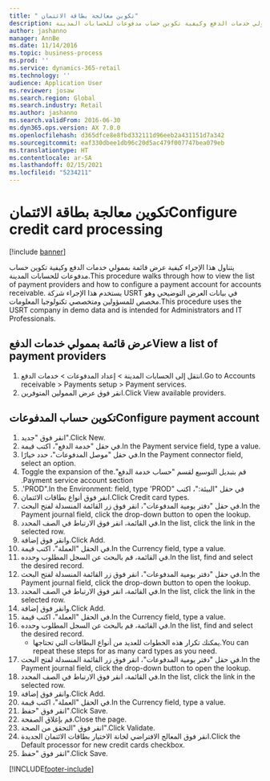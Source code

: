 ```yaml
---
title: " تكوين معالجة بطاقة الائتمان"
description: يتناول هذا الإجراء كيفية عرض قائمة بممولي خدمات الدفع وكيفية تكوين حساب مدفوعات للحسابات المدينة.
author: jashanno
manager: AnnBe
ms.date: 11/14/2016
ms.topic: business-process
ms.prod: ''
ms.service: dynamics-365-retail
ms.technology: ''
audience: Application User
ms.reviewer: josaw
ms.search.region: Global
ms.search.industry: Retail
ms.author: jashanno
ms.search.validFrom: 2016-06-30
ms.dyn365.ops.version: AX 7.0.0
ms.openlocfilehash: d365dfce8e8fbd332111d96eeb2a431151d7a342
ms.sourcegitcommit: eaf330dbee1db96c20d5ac479f007747bea079eb
ms.translationtype: HT
ms.contentlocale: ar-SA
ms.lasthandoff: 02/15/2021
ms.locfileid: "5234211"
---
```

# <a name="configure-credit-card-processing"></a><span data-ttu-id="67755-103"> تكوين معالجة بطاقة الائتمان</span><span class="sxs-lookup"><span data-stu-id="67755-103">Configure credit card processing</span></span>

[!include [banner](../includes/banner.md)]

<span data-ttu-id="67755-104">يتناول هذا الإجراء كيفية عرض قائمة بممولي خدمات الدفع وكيفية تكوين حساب مدفوعات للحسابات المدينة.</span><span class="sxs-lookup"><span data-stu-id="67755-104">This procedure walks through how to view the list of payment providers and how to configure a payment account for accounts receivable.</span></span> <span data-ttu-id="67755-105">يستخدم هذا الإجراء شركة USRT في بيانات العرض التوضيحي‬ وهو مخصص للمسؤولين ومتخصصي تكنولوجيا المعلومات.</span><span class="sxs-lookup"><span data-stu-id="67755-105">This procedure uses the USRT company in demo data and is intended for Administrators and IT Professionals.</span></span>


## <a name="view-a-list-of-payment-providers"></a><span data-ttu-id="67755-106">عرض قائمة بممولي خدمات الدفع</span><span class="sxs-lookup"><span data-stu-id="67755-106">View a list of payment providers</span></span>
1. <span data-ttu-id="67755-107">انتقل إلى الحسابات المدينة > إعداد المدفوعات‬ > ‏‫خدمات الدفع‬.</span><span class="sxs-lookup"><span data-stu-id="67755-107">Go to Accounts receivable > Payments setup > Payment services.</span></span>
2. <span data-ttu-id="67755-108">انقر فوق عرض الممولين المتوفرين.</span><span class="sxs-lookup"><span data-stu-id="67755-108">Click View available providers.</span></span>

## <a name="configure-payment-account"></a><span data-ttu-id="67755-109">تكوين حساب المدفوعات</span><span class="sxs-lookup"><span data-stu-id="67755-109">Configure payment account</span></span>
1. <span data-ttu-id="67755-110">انقر فوق "جديد".</span><span class="sxs-lookup"><span data-stu-id="67755-110">Click New.</span></span>
2. <span data-ttu-id="67755-111">في حقل "خدمة الدفع"، اكتب قيمة.</span><span class="sxs-lookup"><span data-stu-id="67755-111">In the Payment service field, type a value.</span></span>
3. <span data-ttu-id="67755-112">في حقل "‏‫موصل المدفوعات‬"، حدد خيارًا.</span><span class="sxs-lookup"><span data-stu-id="67755-112">In the Payment connector field, select an option.</span></span>
4. <span data-ttu-id="67755-113">قم بتبديل التوسيع لقسم "‏‫حساب خدمة الدفع".</span><span class="sxs-lookup"><span data-stu-id="67755-113">Toggle the expansion of the Payment service account section.</span></span>
5. <span data-ttu-id="67755-114">في حقل "‏‫البيئة:"، اكتب "PROD".</span><span class="sxs-lookup"><span data-stu-id="67755-114">In the Environment: field, type 'PROD'.</span></span>
6. <span data-ttu-id="67755-115">انقر فوق أنواع بطاقات الائتمان.</span><span class="sxs-lookup"><span data-stu-id="67755-115">Click Credit card types.</span></span>
7. <span data-ttu-id="67755-116">في حقل "‏‫دفتر يومية المدفوعات‬"، انقر فوق زر القائمة المنسدلة لفتح البحث.</span><span class="sxs-lookup"><span data-stu-id="67755-116">In the Payment journal field, click the drop-down button to open the lookup.</span></span>
8. <span data-ttu-id="67755-117">في القائمة، انقر فوق الارتباط في الصف المحدد.</span><span class="sxs-lookup"><span data-stu-id="67755-117">In the list, click the link in the selected row.</span></span>
9. <span data-ttu-id="67755-118">وانقر فوق إضافة.</span><span class="sxs-lookup"><span data-stu-id="67755-118">Click Add.</span></span>
10. <span data-ttu-id="67755-119">في الحقل "العملة"، اكتب قيمة.</span><span class="sxs-lookup"><span data-stu-id="67755-119">In the Currency field, type a value.</span></span>
11. <span data-ttu-id="67755-120">في القائمة، قم بالبحث عن السجل المطلوب وحدده.</span><span class="sxs-lookup"><span data-stu-id="67755-120">In the list, find and select the desired record.</span></span>
12. <span data-ttu-id="67755-121">في حقل "‏‫دفتر يومية المدفوعات‬"، انقر فوق زر القائمة المنسدلة لفتح البحث.</span><span class="sxs-lookup"><span data-stu-id="67755-121">In the Payment journal field, click the drop-down button to open the lookup.</span></span>
13. <span data-ttu-id="67755-122">في القائمة، انقر فوق الارتباط في الصف المحدد.</span><span class="sxs-lookup"><span data-stu-id="67755-122">In the list, click the link in the selected row.</span></span>
14. <span data-ttu-id="67755-123">وانقر فوق إضافة.</span><span class="sxs-lookup"><span data-stu-id="67755-123">Click Add.</span></span>
15. <span data-ttu-id="67755-124">في الحقل "العملة"، اكتب قيمة.</span><span class="sxs-lookup"><span data-stu-id="67755-124">In the Currency field, type a value.</span></span>
16. <span data-ttu-id="67755-125">في القائمة، قم بالبحث عن السجل المطلوب وحدده.</span><span class="sxs-lookup"><span data-stu-id="67755-125">In the list, find and select the desired record.</span></span>
    * <span data-ttu-id="67755-126">يمكنك تكرار هذه الخطوات للعديد من أنواع البطاقات التي تحتاجها.</span><span class="sxs-lookup"><span data-stu-id="67755-126">You can repeat these steps for as many card types as you need.</span></span>  
17. <span data-ttu-id="67755-127">في حقل "‏‫دفتر يومية المدفوعات‬"، انقر فوق زر القائمة المنسدلة لفتح البحث.</span><span class="sxs-lookup"><span data-stu-id="67755-127">In the Payment journal field, click the drop-down button to open the lookup.</span></span>
18. <span data-ttu-id="67755-128">في القائمة، انقر فوق الارتباط في الصف المحدد.</span><span class="sxs-lookup"><span data-stu-id="67755-128">In the list, click the link in the selected row.</span></span>
19. <span data-ttu-id="67755-129">وانقر فوق إضافة.</span><span class="sxs-lookup"><span data-stu-id="67755-129">Click Add.</span></span>
20. <span data-ttu-id="67755-130">في الحقل "العملة"، اكتب قيمة.</span><span class="sxs-lookup"><span data-stu-id="67755-130">In the Currency field, type a value.</span></span>
21. <span data-ttu-id="67755-131">انقر فوق "حفظ".</span><span class="sxs-lookup"><span data-stu-id="67755-131">Click Save.</span></span>
22. <span data-ttu-id="67755-132">قم بإغلاق الصفحة.</span><span class="sxs-lookup"><span data-stu-id="67755-132">Close the page.</span></span>
23. <span data-ttu-id="67755-133">انقر فوق "التحقق من الصحة‬".</span><span class="sxs-lookup"><span data-stu-id="67755-133">Click Validate.</span></span>
24. <span data-ttu-id="67755-134">انقر فوق المعالج الافتراضي لخانة الاختيار بطاقات الائتمان الجديدة.</span><span class="sxs-lookup"><span data-stu-id="67755-134">Click the Default processor for new credit cards checkbox.</span></span>
25. <span data-ttu-id="67755-135">انقر فوق "حفظ".</span><span class="sxs-lookup"><span data-stu-id="67755-135">Click Save.</span></span>



[!INCLUDE[footer-include](../../includes/footer-banner.md)]